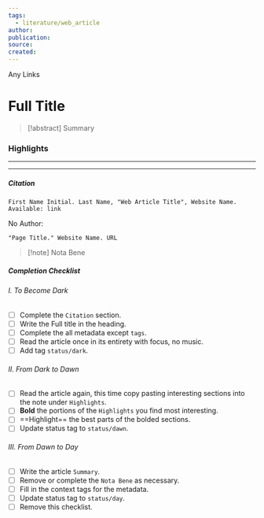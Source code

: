 ```yaml
---
tags:
  - literature/web_article
author: 
publication: 
source: 
created:
---
```

Any Links
# Full Title

> [!abstract] Summary
### Highlights
---

---
##### Citation
```
First Name Initial. Last Name, "Web Article Title", Website Name.
Available: link
```

No Author:

```
"Page Title." Website Name. URL
```

> [!note] Nota Bene
##### Completion Checklist
###### I. To Become Dark
- [ ] Complete the `Citation` section.
- [ ] Write the Full title in the heading.
- [ ] Complete the all metadata except `tags`.
- [ ] Read the article once in its entirety with focus, no music.
- [ ] Add tag `status/dark`.
###### II. From Dark to Dawn
- [ ] Read the article again, this time copy pasting interesting sections into the note under `Highlights`.
- [ ] **Bold** the portions of the `Highlights` you find most interesting.
- [ ] ==Highlight== the best parts of the bolded sections.
- [ ] Update status tag to `status/dawn`.
###### III. From Dawn to Day
- [ ] Write the article `Summary`.
- [ ] Remove or complete the `Nota Bene` as necessary.
- [ ] Fill in the context tags for the metadata.
- [ ] Update status tag to `status/day`.
- [ ] Remove this checklist.
